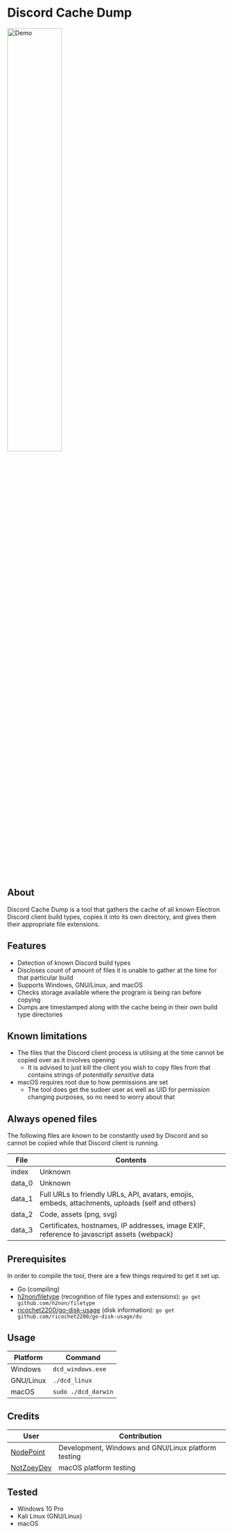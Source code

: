 # Discord Cache Dump
<img src="https://raw.githubusercontent.com/NodePoint/Discord-Cache-Dump/master/screenshot.png" style="width:50%;" alt="Demo">

## About

Discord Cache Dump is a tool that gathers the cache of all known Electron Discord client build types, copies it into its own directory, and gives them their appropriate file extensions.

## Features

- Detection of known Discord build types
- Discloses count of amount of files it is unable to gather at the time for that particular build
- Supports Windows, GNU/Linux, and macOS
- Checks storage available where the program is being ran before copying
- Dumps are timestamped along with the cache being in their own build type directories

## Known limitations

- The files that the Discord client process is utilising at the time cannot be copied over as it involves opening
  - It is advised to just kill the client you wish to copy files from that contains strings of *potentially sensitive* data
- macOS requires root due to how permissions are set
  - The tool does get the sudoer user as well as UID for permission changing purposes, so no need to worry about that

## Always opened files
The following files are known to be constantly used by Discord and so cannot be copied while that Discord client is running.

| File   | Contents                                                                                         |
| ------ | ------------------------------------------------------------------------------------------------ |
| index  | Unknown                                                                                          |
| data_0 | Unknown                                                                                          |
| data_1 | Full URLs to friendly URLs, API, avatars, emojis, embeds, attachments, uploads (self and others) |
| data_2 | Code, assets (png, svg)                                                                          |
| data_3 | Certificates, hostnames, IP addresses, image EXIF, reference to javascript assets (webpack)      |

## Prerequisites

In order to compile the tool, there are a few things required to get it set up.

- Go (compiling)
- [h2non/filetype](https://github.com/h2non/filetype) (recognition of file types and extensions): `go get github.com/h2non/filetype`
- [ricochet2200/go-disk-usage](https://github.com/ricochet2200/go-disk-usage) (disk information): `go get github.com/ricochet2200/go-disk-usage/du`

## Usage

| Platform  | Command             |
| --------- | ------------------- |
| Windows   | `dcd_windows.exe`   |
| GNU/Linux | `./dcd_linux`       |
| macOS     | `sudo ./dcd_darwin` |

## Credits
| User                                        | Contribution                                        |
| ------------------------------------------- | --------------------------------------------------- |
| [NodePoint](https://github.com/NodePoint)   | Development, Windows and GNU/Linux platform testing |
| [NotZoeyDev](https://github.com/NotZoeyDev) | macOS platform testing                              |

## Tested
- Windows 10 Pro
- Kali Linux (GNU/Linux)
- macOS
